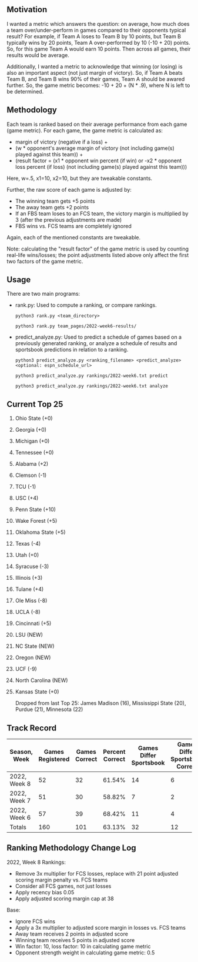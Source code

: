 ## Motivation

I wanted a metric which answers the question: on average, how much does a team over/under-perform in games compared to their opponents typical result? For example, if Team A loses to Team B by 10 points, but Team B typically wins by 20 points, Team A over-performed by 10 (-10 + 20) points. So, for this game Team A would earn 10 points. Then across all games, their results would be average.

Additionally, I wanted a metric to acknowledge that winning (or losing) is also an important aspect (not just margin of victory). So, if Team A beats Team B, and Team B wins 90% of their games, Team A should be awared further. So, the game metric becomes: -10 + 20 + (N * .9), where N is left to be determined. 

## Methodology

Each team is ranked based on their average performance from each game (game metric). For each game, the game metric is calculated as: 

* margin of victory (negative if a loss) + 
* (w * opponent's average margin of victory (not including game(s) played against this team)) + 
* (result factor = (x1 * opponent win percent (if win) or -x2 * opponent loss percent (if loss) (not including game(s) played against this team)))

Here, w=.5, x1=10, x2=10, but they are tweakable constants.

Further, the raw score of each game is adjusted by:

* The winning team gets +5 points
* The away team gets +2 points
* If an FBS team loses to an FCS team, the victory margin is multiplied by 3 (after the previous adjustments are made)
* FBS wins vs. FCS teams are completely ignored

Again, each of the mentioned constants are tweakable.

Note: calculating the "result factor" of the game metric is used by counting real-life wins/losses; the point adjustments listed above only affect the first two factors of the game metric.

## Usage

There are two main programs:

* rank.py: Used to compute a ranking, or compare rankings.

    ```python3 rank.py <team_directory>```

    ```python3 rank.py team_pages/2022-week6-results/```

* predict_analyze.py: Used to predict a schedule of games based on a previously generated ranking, or analyze a schedule of results and sportsbook predictions in relation to a ranking.

    ```python3 predict_analyze.py <ranking_filename> <predict_analyze> <optional: espn_schedule_url>```

    ```python3 predict_analyze.py rankings/2022-week6.txt predict```

    ```python3 predict_analyze.py rankings/2022-week6.txt analyze```

## Current Top 25

1. Ohio State (+0)
2. Georgia (+0)
3. Michigan (+0)
4. Tennessee (+0)
5. Alabama (+2)
6. Clemson (-1)
7. TCU (-1)
8. USC (+4)
9. Penn State (+10)
10. Wake Forest (+5)
11. Oklahoma State (+5)
12. Texas (-4)
13. Utah (+0)
14. Syracuse (-3)
15. Illinois (+3)
16. Tulane (+4)
17. Ole Miss (-8)
18. UCLA (-8)
19. Cincinnati (+5)
20. LSU (NEW)
21. NC State (NEW)
22. Oregon (NEW)
23. UCF (-9)
24. North Carolina (NEW)
25. Kansas State (+0)

    Dropped from last Top 25: James Madison (16), Mississippi State (20), Purdue (21), Minnesota (22)

## Track Record

| Season, Week | Games Registered | Games Correct | Percent Correct | Games Differ Sportsbook | Games Differ Sportsbook Correct | Percent Differ Sportsbook Correct | Amount on ML | Profit From ML |
| --- | --- | --- | --- | --- | --- | --- | --- | --- |
| 2022, Week 8 | 52 | 32 | 61.54% | 14 | 6 | 42.86% | $5,200 | $139.75 |
| 2022, Week 7 | 51 | 30 | 58.82% | 7 | 2 | 28.57% | $4,400 | -$925.57 |
| 2022, Week 6 | 57 | 39 | 68.42% | 11 | 4 | 36.36% | N/A | N/A |
| Totals | 160 | 101 | 63.13% | 32 | 12 | 37.50% | $9,600 | -$785.82 |

## Ranking Methodology Change Log

2022, Week 8 Rankings:

* Remove 3x multiplier for FCS losses, replace with 21 point adjusted scoring margin penalty vs. FCS teams
* Consider all FCS games, not just losses
* Apply recency bias 0.05
* Apply adjusted scoring margin cap at 38

Base:

* Ignore FCS wins
* Apply a 3x multiplier to adjusted score margin in losses vs. FCS teams
* Away team receives 2 points in adjusted score
* Winning team receives 5 points in adjusted score
* Win factor: 10, loss factor: 10 in calculating game metric
* Opponent strength weight in calculating game metric: 0.5